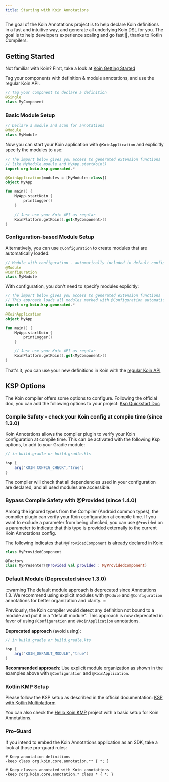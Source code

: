 ```yaml
---
title: Starting with Koin Annotations
---
```


The goal of the Koin Annotations project is to help declare Koin definitions in a fast and intuitive way, and generate all underlying Koin DSL for you. The goal is to help developers experience scaling and go fast 🚀, thanks to Kotlin Compilers.

## Getting Started

Not familiar with Koin? First, take a look at [Koin Getting Started](https://insert-koin.io/docs/quickstart/kotlin/)

Tag your components with definition & module annotations, and use the regular Koin API.

```kotlin
// Tag your component to declare a definition
@Single
class MyComponent
```

### Basic Module Setup

```kotlin
// Declare a module and scan for annotations
@Module
class MyModule
```

Now you can start your Koin application with `@KoinApplication` and explicitly specify the modules to use:

```kotlin
// The import below gives you access to generated extension functions
// like MyModule.module and MyApp.startKoin() 
import org.koin.ksp.generated.*

@KoinApplication(modules = [MyModule::class])
object MyApp

fun main() {
    MyApp.startKoin {
        printLogger()
    }

    // Just use your Koin API as regular
    KoinPlatform.getKoin().get<MyComponent>()
}
```

### Configuration-based Module Setup

Alternatively, you can use `@Configuration` to create modules that are automatically loaded:

```kotlin
// Module with configuration - automatically included in default config
@Module
@Configuration
class MyModule
```

With configuration, you don't need to specify modules explicitly:

```kotlin
// The import below gives you access to generated extension functions
// This approach loads all modules marked with @Configuration automatically
import org.koin.ksp.generated.*

@KoinApplication
object MyApp

fun main() {
    MyApp.startKoin {
        printLogger()
    }

    // Just use your Koin API as regular
    KoinPlatform.getKoin().get<MyComponent>()
}
```

That's it, you can use your new definitions in Koin with the [regular Koin API](https://insert-koin.io/docs/reference/introduction)

## KSP Options

The Koin compiler offers some options to configure. Following the official doc, you can add the following options to your project: [Ksp Quickstart Doc](https://kotlinlang.org/docs/ksp-quickstart.html#pass-options-to-processors)

### Compile Safety - check your Koin config at compile time (since 1.3.0)

Koin Annotations allows the compiler plugin to verify your Koin configuration at compile time. This can be activated with the following Ksp options, to add to your Gradle module:

```groovy
// in build.gradle or build.gradle.kts

ksp {
    arg("KOIN_CONFIG_CHECK","true")
}
```

The compiler will check that all dependencies used in your configuration are declared, and all used modules are accessible.

### Bypass Compile Safety with @Provided (since 1.4.0)

Among the ignored types from the Compiler (Android common types), the compiler plugin can verify your Koin configuration at compile time. If you want to exclude a parameter from being checked, you can use `@Provided` on a parameter to indicate that this type is provided externally to the current Koin Annotations config.

The following indicates that `MyProvidedComponent` is already declared in Koin:

```kotlin
class MyProvidedComponent

@Factory
class MyPresenter(@Provided val provided : MyProvidedComponent)
```

### Default Module (Deprecated since 1.3.0)

:::warning
The default module approach is deprecated since Annotations 1.3. We recommend using explicit modules with `@Module` and `@Configuration` annotations for better organization and clarity.
:::

Previously, the Koin compiler would detect any definition not bound to a module and put it in a "default module". This approach is now deprecated in favor of using `@Configuration` and `@KoinApplication` annotations.

**Deprecated approach** (avoid using):
```groovy
// in build.gradle or build.gradle.kts

ksp {
    arg("KOIN_DEFAULT_MODULE","true")
}
```

**Recommended approach**: Use explicit module organization as shown in the examples above with `@Configuration` and `@KoinApplication`.

### Kotlin KMP Setup

Please follow the KSP setup as described in the official documentation: [KSP with Kotlin Multiplatform](https://kotlinlang.org/docs/ksp-multiplatform.html)

You can also check the [Hello Koin KMP](https://github.com/InsertKoinIO/hello-kmp/tree/annotations) project with a basic setup for Koin Annotations.

### Pro-Guard

If you intend to embed the Koin Annotations application as an SDK, take a look at those pro-guard rules:

```
# Keep annotation definitions
-keep class org.koin.core.annotation.** { *; }

# Keep classes annotated with Koin annotations  
-keep @org.koin.core.annotation.* class * { *; }
```
